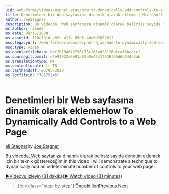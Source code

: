 ```yaml
---
uid: web-forms/videos/aspnet-ajax/how-to-dynamically-add-controls-to-a-web-page
title: Denetimleri bir Web sayfasına dinamik olarak ekleme | Microsoft Docs
author: JoeStagner
description: Bu videoda, Web sayfanıza dinamik olarak belirsiz sayıda denetim eklemek için bir teknik göstereceğim.
ms.author: riande
ms.date: 04/16/2008
ms.assetid: 718e7b1d-e02c-41fe-85d5-44c0d288201f
msc.legacyurl: /web-forms/videos/aspnet-ajax/how-to-dynamically-add-controls-to-a-web-page
msc.type: video
ms.openlocfilehash: beffb10a649796c75c165ed28126bfcaf6bcdccf
ms.sourcegitcommit: e7e91932a6e91a63e2e46417626f39d6b244a3ab
ms.translationtype: MT
ms.contentlocale: tr-TR
ms.lasthandoff: 03/06/2020
ms.locfileid: "78575245"
---
```

# <a name="how-to-dynamically-add-controls-to-a-web-page"></a><span data-ttu-id="1cb08-103">Denetimleri bir Web sayfasına dinamik olarak ekleme</span><span class="sxs-lookup"><span data-stu-id="1cb08-103">How To Dynamically Add Controls to a Web Page</span></span>

<span data-ttu-id="1cb08-104">[ali Stagner](https://github.com/JoeStagner)</span><span class="sxs-lookup"><span data-stu-id="1cb08-104">by [Joe Stagner](https://github.com/JoeStagner)</span></span>

<span data-ttu-id="1cb08-105">Bu videoda, Web sayfanıza dinamik olarak belirsiz sayıda denetim eklemek için bir teknik göstereceğim.</span><span class="sxs-lookup"><span data-stu-id="1cb08-105">In this video I will demonstrate a technique to dynamically add an indeterminate number of controls to your web page.</span></span>

[<span data-ttu-id="1cb08-106">&#9654;Videoyu izleyin (31 dakika)</span><span class="sxs-lookup"><span data-stu-id="1cb08-106">&#9654; Watch video (31 minutes)</span></span>](https://channel9.msdn.com/Blogs/ASP-NET-Site-Videos/how-to-dynamically-add-controls-to-a-web-page)

> [!div class="step-by-step"]
> <span data-ttu-id="1cb08-107">[Önceki](how-to-dynamically-change-css-using-the-aspnet-ajax-updatepanel.md)
> [İleri](set-up-your-development-environment-for-aspnet-35.md)</span><span class="sxs-lookup"><span data-stu-id="1cb08-107">[Previous](how-to-dynamically-change-css-using-the-aspnet-ajax-updatepanel.md)
[Next](set-up-your-development-environment-for-aspnet-35.md)</span></span>
